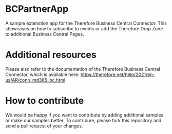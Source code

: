 # BCPartnerApp
A sample extenstion app for the Therefore Business Central Connector. 
This showcases on how to subscribe to events or add the Therefore Drop Zone to additional Business Central Pages.

# Additional resources
Please also refer to the documentation of the Therefore Business Central Connector, 
which is available here: https://therefore.net/help/2021/en-us/AR/conn_md365_bc.html

# How to contribute
We would be happy if you want to contribute by adding additional samples or make our samples better.
To contribure, please fork this repository and send a pull request of your changes.
